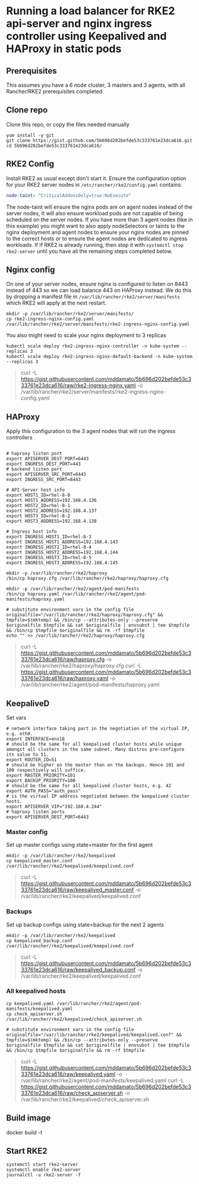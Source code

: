 # Running a load balancer for RKE2 api-server and nginx ingress controller using Keepalived and HAProxy in static pods

## Prerequisites
This assumes you have a 6 node cluster, 3 masters and 3 agents, with all Rancher/RKE2 prerequisites completed

## Clone repo
Clone this repo, or copy the files needed manually
```
yum install -y git
git clone https://gist.github.com/5b696d202befde53c333761e23dca616.git
cd 5b696d202befde53c333761e23dca616/
```


## RKE2 Config
Install RKE2 as usual except don't start it. Ensure the configuration option for your RKE2 server nodes in `/etc/rancher/rke2/config.yaml` contains:
```yaml
node-taint: "CriticalAddonsOnly=true:NoExecute"
```
The node-taint will ensure the nginx pods are on agent nodes instead of the server nodes, It will also ensure workload pods are not capable of being scheduled on the server nodes. If you have more than 3 agent nodes (like in this example) you might want to also apply nodeSelectors or taints to the nginx deployment and agent nodes to ensure your nginx nodes are pinned to the correct hosts or to ensure the agent nodes are dedicated to ingress workloads. If  If RKE2 is already running, then stop it with `systemctl stop rke2-server` until you have all the remaining steps completed below.

## Nginx config
On one of your server nodes, ensure nginx is configured to listen on 8443 instead of 443 so we can load balance 443 on HAProxy instead. We do this by dropping a manifest file in `/var/lib/rancher/rke2/server/manifests` which RKE2 will apply at the next restart.
```
mkdir -p /var/lib/rancher/rke2/server/manifests/
cp rke2-ingress-nginx-config.yaml /var/lib/rancher/rke2/server/manifests/rke2-ingress-nginx-config.yaml
```

You also might need to scale your nginx deployment to 3 replicas
```
kubectl scale deploy rke2-ingress-nginx-controller -n kube-system --replicas 3
kubectl scale deploy rke2-ingress-nginx-default-backend -n kube-system --replicas 3
```

> curl -L https://gist.githubusercontent.com/mddamato/5b696d202befde53c333761e23dca616/raw/rke2-ingress-nginx.yaml -o /var/lib/rancher/rke2/server/manifests/rke2-ingress-nginx-config.yaml

## HAProxy
Apply this configuration to the 3 agent nodes that will run the ingress controllers
```shell

# haproxy listen port
export APISERVER_DEST_PORT=6443
export INGRESS_DEST_PORT=443
# backend listen port
export APISERVER_SRC_PORT=6443
export INGRESS_SRC_PORT=8443

# API-Server host info
export HOST1_ID=rhel-8-0
export HOST1_ADDRESS=192.168.4.136
export HOST2_ID=rhel-8-1
export HOST2_ADDRESS=192.168.4.137
export HOST3_ID=rhel-8-2
export HOST3_ADDRESS=192.168.4.138

# Ingress host info
export INGRESS_HOST1_ID=rhel-8-3
export INGRESS_HOST1_ADDRESS=192.168.4.143
export INGRESS_HOST2_ID=rhel-8-4
export INGRESS_HOST2_ADDRESS=192.168.4.144
export INGRESS_HOST3_ID=rhel-8-5
export INGRESS_HOST3_ADDRESS=192.168.4.145

mkdir -p /var/lib/rancher/rke2/haproxy
/bin/cp haproxy.cfg /var/lib/rancher/rke2/haproxy/haproxy.cfg

mkdir -p /var/lib/rancher/rke2/agent/pod-manifests
/bin/cp haproxy.yaml /var/lib/rancher/rke2/agent/pod-manifests/haproxy.yaml

# substitute environment vars in the config file
originalfile="/var/lib/rancher/rke2/haproxy/haproxy.cfg" && tmpfile=$(mktemp) && /bin/cp --attributes-only --preserve $originalfile $tmpfile && cat $originalfile | envsubst | tee $tmpfile && /bin/cp $tmpfile $originalfile && rm -rf $tmpfile
echo "" >> /var/lib/rancher/rke2/haproxy/haproxy.cfg
```

> curl -L https://gist.githubusercontent.com/mddamato/5b696d202befde53c333761e23dca616/raw/haproxy.cfg -o /var/lib/rancher/rke2/haproxy/haproxy.cfg
> curl -L https://gist.githubusercontent.com/mddamato/5b696d202befde53c333761e23dca616/raw/haproxy.yaml -o /var/lib/rancher/rke2/agent/pod-manifests/haproxy.yaml


## KeepaliveD
Set vars
```shell
# network interface taking part in the negotiation of the virtual IP, e.g. eth0.
export INTERFACE=ens18
# should be the same for all keepalived cluster hosts while unique amongst all clusters in the same subnet. Many distros pre-configure its value to 51.
export ROUTER_ID=51
# should be higher on the master than on the backups. Hence 101 and 100 respectively will suffice.
export MASTER_PRIORITY=101
export BACKUP_PRIORITY=100
# should be the same for all keepalived cluster hosts, e.g. 42
export AUTH_PASS="auth_pass"
# is the virtual IP address negotiated between the keepalived cluster hosts.
export APISERVER_VIP="192.168.4.244"
# haproxy listen ports
export APISERVER_DEST_PORT=6443
```


### Master config
Set up master configs using state=master for the first agent
```shell
mkdir -p /var/lib/rancher/rke2/keepalived
cp keepalived_master.conf /var/lib/rancher/rke2/keepalived/keepalived.conf
```

> curl -L https://gist.githubusercontent.com/mddamato/5b696d202befde53c333761e23dca616/raw/keepalived_master.conf -o /var/lib/rancher/rke2/keepalived/keepalived.conf

### Backups
Set up backup configs using state=backup for the next 2 agents
```
mkdir -p /var/lib/rancher/rke2/keepalived
cp keepalived_backup.conf /var/lib/rancher/rke2/keepalived/keepalived.conf
```

> curl -L https://gist.githubusercontent.com/mddamato/5b696d202befde53c333761e23dca616/raw/keepalived_backup.conf -o /var/lib/rancher/rke2/keepalived/keepalived.conf

### All keepalived hosts

```shell
cp keepalived.yaml /var/lib/rancher/rke2/agent/pod-manifests/keepalived.yaml
cp check_apiserver.sh /var/lib/rancher/rke2/keepalived/check_apiserver.sh

# substitute environment vars in the config file
originalfile="/var/lib/rancher/rke2/keepalived/keepalived.conf" && tmpfile=$(mktemp) && /bin/cp --attributes-only --preserve $originalfile $tmpfile && cat $originalfile | envsubst | tee $tmpfile && /bin/cp $tmpfile $originalfile && rm -rf $tmpfile
```

> curl -L https://gist.githubusercontent.com/mddamato/5b696d202befde53c333761e23dca616/raw/keepalived.yaml -o /var/lib/rancher/rke2/agent/pod-manifests/keepalived.yaml
> curl -L https://gist.githubusercontent.com/mddamato/5b696d202befde53c333761e23dca616/raw/check_apiserver.sh -o /var/lib/rancher/rke2/keepalived/check_apiserver.sh



## Build image
docker build -t 

## Start RKE2
```
systemctl start rke2-server
systemctl enable rke2-server
journalctl -u rke2-server -f
```

